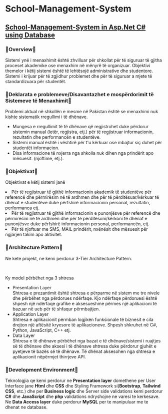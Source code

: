 # School-Management-System

<h2><ins>School-Management-System in Asp.Net C# using Database</ins></h2>

<h3>🔷Overview🔷</h3>
<p> Sistemi ynë i menaxhimit është zhvilluar për shkollat për të siguruar të gjitha proceset akademike
ose menaxhim në mënyrë të organizuar. Objektivi themelor i këtij sistemi është të lehtësojë
administrative dhe studentore. Sistemi i krijuar për të zgjidhur problemet dhe për të siguruar a
mjete të standardizuara për studentët.</p> 
<h3>🔷Deklarata e problemeve/Disavantazhet e mospërdorimit të Sistemeve të Menaxhimit🔷</h3>
<p>Problemi aktual në shkollën e mesme në Pakistan është se menaxhimi nuk kishte sistematik
rregullimi i të dhënave.</p>
<ul>
<li> Mungesa e rregullimit të të dhënave që regjistrohet duke përdorur sistemin manual (letër, regjistra, etj.)
për të regjistruar informacionin, rezultatin dhe performancën e studentëve.</li>
<li>Sistemi manual është i vështirë për t'u kërkuar ose mbajtur siç duhet për studentët
informacion.</li>
<li>Disa informacione të nxjerra nga shkolla nuk dihen nga prindërit apo mësuesit.
(njoftime, etj.).</li>
</ul>
<h3>🔷Objektivat🔷</h3>
<p>Objektivat e këtij sistemi janë</p>
<li>Për të regjistruar të gjithë informacionin akademik të studentëve për referencë dhe përmirësim në të ardhmen
dhe për të përditësuar/kërkuar të dhënat e studentëve duke përfshirë informacionin personal, rezultatin,
performanca etj.</li>
<li>Për të regjistruar të gjithë informacionin e punonjësve për referencë dhe përmirësim në të ardhmen dhe për të
përditësoni/kërkoni të dhënat e punonjësve duke përfshirë informacionin personal, performancën, etj.</li>
<li>Për të njoftuar me SMS, MAIL prindërit, nxënësit dhe mësuesit për ngjarjen
takim apo aktivitet.</li>
<h3>🔷Architecture Pattern🔷</h3>
<p>Ne kete projekt, ne kemi perdorur 3-Tier Architecture Pattern.</p><br> 
<p>Ky model përbëhet nga 3 shtresa</p>
<ul>
<li> Presentation Layer</li>
  Shtresa e prezantimit është shtresa e përparme në sistem me tre nivele dhe përbëhet nga përdorues
ndërfaqe. Kjo ndërfaqe përdoruesi është shpesh një ndërfaqe grafike e aksesueshme përmes një aplikacioni të bazuar në ueb për të shfaqur përmbajtjen.
<li> Application Layer</li>
  Shtresa e aplikacionit përmban logjikën funksionale të biznesit e cila drejton një
aftësitë kryesore të aplikacioneve. Shpesh shkruhet në C#, Python, JavaScript, C++ etj.
<li> Data Layer</li>
  Shtresa e të dhënave përbëhet nga bazat e të dhënave/sistemi i ruajtjes së të dhënave dhe aksesi i të dhënave
shtresa duke përdorur gjuhët e pyetjeve të bazës së të dhënave. Të dhënat aksesohen nga shtresa e aplikacionit
nëpërmjet thirrjeve API. 
</ul>
<h3>🔷Development Environment🔷</h3>
</p>Teknologjia qe kemi perdorur ne <b>Presentation layer</b> domethene per User Interface jane <b>Html</b> dhe <b>CSS</b>
dhe Styling Framework si(<b>Bootstrap</b>, <b>Tailwind CSS</b>, etc.) dhe per <b>Business logic</b> dhe Server 
side validations kemi perdorur <b>C#</b> dhe <b>JavaScript</b> dhe <b>php</b> validations ndryshojne ne varesi te kerkesave. Ne 
<b>Data Access layer</b> duke perdorur <b>MySQL</b> per te manipuluar me te dhenat ne database.</p>

